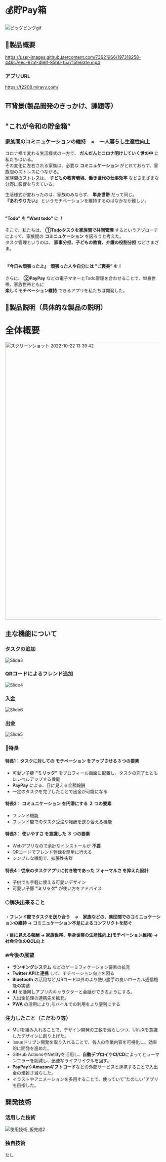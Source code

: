 # 💰貯Pay箱

![ピッグピングgif](https://user-images.githubusercontent.com/73621966/197318588-40b5eba0-01ab-45e2-b9e1-18bbb04415fd.gif)

## 🐽製品概要

https://user-images.githubusercontent.com/73621966/197318258-446c7eec-97a1-466f-85b0-f5a715fe631e.mp4

### アプリURL

https://f2208.miravy.com/

## ⛩背景(製品開発のきっかけ、課題等）
## "これが令和の貯金箱”

### 家族間のコミニュケーションの維持　×　一人暮らし生産性向上<br>
コロナ禍で変わる生活様式の一方で、 __だんだんとコロナ明けしていく世の中__ に私たちはいる。<br>
その変化に左右される家族は、必要な __コミニュケーション__ がとれておらず、家族間のストレスにつながる。<br>
家族間のストレスは、 __子どもの教育環境、働き世代の仕事効率__ などさまざまな分野に影響を与えている。<br>

生活様式が変わったのは、家族のみならず、 __単身世帯__ だって同じ。<br>
 __『あれやりたい』__ というモチベーションを維持するのはなかなか難しい。
#### <br> "Todo" を "Want todo" に ！ <br>
そこで、私たちは、 __①Todoタスクを家族間で共同管理__ するというアプローチによって、家族間の __コミニュケーション__ を図ろうと考えた。<br>
タスク管理というのは、 __家事分担、子どもの教育、介護の役割分担__ などさまざま。<br>
#### <br>『今日も頑張ったよ』　頑張った人や自分には ”ご褒美” を！<br>
さらに、 __②PayPay__ などの電子マネーとTodo管理を合わせることで、単身世帯、家族世帯ともに<br>
__楽しくモチベーション維持__ できるアプリを私たちは開発した。
 
## 🐷製品説明（具体的な製品の説明）
<h1>全体概要</h1>

<img width="900" alt="スクリーンショット 2022-10-22 13 39 42" src="https://user-images.githubusercontent.com/92532910/197320061-32fb1c16-0932-4a84-a94c-dc12819a96da.png">

<h2>主な機能について</h2>

<h3>タスクの追加</h3>

![Slide3](https://user-images.githubusercontent.com/103715845/197318223-7df3b9b6-8835-49e2-9c2a-0a59d8eac1ed.jpg)


<h3>QRコードによるフレンド追加</h3>

![Slide4](https://user-images.githubusercontent.com/103715845/197311238-ad4c3426-b628-46e7-8a0e-27d0cf7171d7.jpg)

<h3>入金</h3>

![Slide6](https://user-images.githubusercontent.com/103715845/197318828-cd4e2909-b586-43d3-b489-e0820d4abc3d.jpg)

<h3>出金</h3>

![Slide5](https://user-images.githubusercontent.com/103715845/197311267-ce9ca67c-a86e-4310-9b57-1ed350c43f61.jpg)






### 🍄特長
####  特長1：タスクに対しての モチベーション をアップさせる __3__ つの要素
  * 可愛い子豚 __"ミリック"__ をプロフィール画面に配置し、タスクの完了とともにレベルアップする機能
  * __PayPay__ による、目に見える金額報酬
  * 一定のタスクを完了したことで出金が可能になる
####  特長2： コミュニケーション を円滑にする __２__ つの要素
  * フレンド機能
  * フレンド間でのタスク受注や報酬を送り合える機能
####  特長3： 使いやすさ を意識した __３__ つの要素
  * Webアプリなので余計なインストールが __不要__
  * QRコードでフレンド登録を簡単に行える
  * シンプルな機能で、拡張性抜群
####  特長4：従来のタスクアプリに付き物であった フォーマルさ を抑えた設計
  * 子供でも手軽に使える可愛いデザイン
  * 可愛い子豚 __"ミリック"__ が使い方をアドバイス

### 🌕解決出来ること

#### ・フレンド間でタスクを送り合う　->　家族などの、集団間でのコミニュケーションの維持 -> コミニュケーション不足によるコンフリクトを防ぐ
#### ・目に見える報酬 -> 家族世帯、単身世帯の生産性向上(モチベーション維持) -> 社会全体のQOL向上

### 🔥今後の展望
*  __ランキングシステム__ などのゲーミフィケーション要素の拡充
*  __Twitter APIと連携__ して、モチベーション向上を図る
*  __Bluetooth__ の活用など,QRコード以外のより使い勝手の良いローカル通信機能の実装
*  __AI__ を活用しアプリ内キャラクターと会話ができるようにする。
* 入出金処理の連携先を拡充。
*  __PWA__ の活用により,モバイルでの利用をより便利にする

### 注力したこと（こだわり等）
* MUIを組み入れることで、デザイン開発の工数を減らしつつ、UI/UXを意識したデザインに創り上げた。
* Issueドリブン開発を取り入れることで、各人の作業内容を可視化し、効率的に開発を進めた。
* GitHub ActionsやNetlifyを活用し、**自動デプロイ**や**CI/CD**によってヒューマンエラーを削減し、迅速なライフサイクルを回す。
* **PayPay**や**Amazonギフトコード**などの外部サービスと連携することで入出金の煩雑さ減らした。
* イラストやアニメーションを多用することで、使っていて"たのしい"アプリを目指した。

## 開発技術
### 活用した技術
![使用技術_仮完成2](https://user-images.githubusercontent.com/103715845/197308202-81cc91ba-7ddf-40e8-92f6-91cfeb532f18.jpg)


### 独自技術
なし

